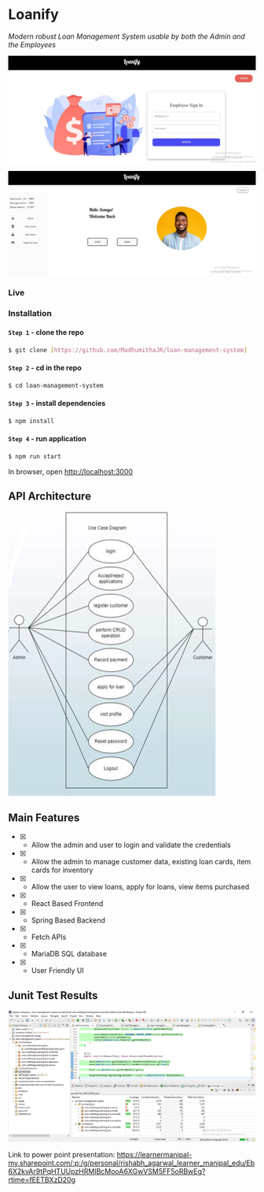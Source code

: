 # Loanify

*Modern robust Loan Management System usable by both the Admin and the Employees​*

![Sample App Image](./img/signin.jpeg)

![Sample App Image](./img/landingpage.jpeg)

### Live

### Installation

#### `Step 1` - clone the repo

```bash
$ git clone [https://github.com/MadhumithaJR/loan-management-system]
```

#### `Step 2` - cd in the repo

```bash
$ cd loan-management-system
```

#### `Step 3` - install dependencies

```bash
$ npm install
```

#### `Step 4` - run application

```bash
$ npm run start
```

In browser, open [http://localhost:3000](http://localhost:3000)


## API Architecture

![Sample App Image](./img/architecture.png)

## Main Features

- [x] - Allow the admin and user to login and validate the credentials​

- [x] - Allow the admin to manage customer data, existing loan cards, item cards for inventory​

- [x] - Allow the user to view loans, apply for loans, view items purchased​

- [x] - React Based Frontend

- [x] - Spring Based Backend

- [x] - Fetch APIs

- [x] - MariaDB SQL database

- [x] - User Friendly UI


## Junit Test Results

![Sample App Image](./img/junittest2.PNG)

Link to power point presentation:
https://learnermanipal-my.sharepoint.com/:p:/g/personal/rishabh_agarwal_learner_manipal_edu/Eb6X2kvAr9tPqHTUUpzHRMIBcMooA6XGwVSM5FF5oRBwEg?rtime=fEETBXzD20g

